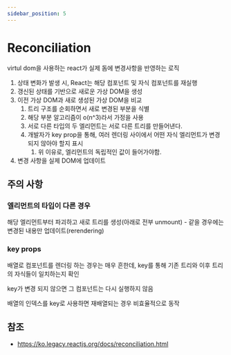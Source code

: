 ```yaml
---
sidebar_position: 5
---
```


# Reconciliation

virtul dom을 사용하는 react가 실제 돔에 변경사항을 반영하는 로직

1. 상태 변화가 발생 시, React는 해당 컴포넌트 및 자식 컴포넌트를 재실행
2. 갱신된 상태를 기반으로 새로운 가상 DOM을 생성
3. 이전 가상 DOM과 새로 생성된 가상 DOM을 비교
   1. 트리 구조를 순회하면서 새로 변경된 부분을 식별
   2. 해당 부분 알고리즘이 o(n^3)라서 가정을 사용
   3. 서로 다른 타입의 두 엘리먼트는 서로 다른 트리를 만들어낸다.
   4. 개발자가 key prop을 통해, 여러 렌더링 사이에서 어떤 자식 엘리먼트가 변경되지 않아야 할지 표시
      1. 위 이유로, 엘리먼트의 독립적인 값이 들어가야함.
4. 변경 사항을 실제 DOM에 업데이트

## 주의 사항

### 엘리먼트의 타입이 다른 경우

해당 엘리먼트부터 파괴하고 새로 트리를 생성(아래로 전부 unmount) - 같을 경우에는 변경된 내용만 업데이트(rerendering)

### key props

배열로 컴포넌트를 렌더링 하는 경우는 매우 흔한데, key를 통해 기존 트리와 이후 트리의 자식들이 일치하는지 확인

key가 변경 되지 않으면 그 컴포넌트는 다시 실행하지 않음

배열의 인덱스를 key로 사용하면 재배열되는 경우 비효율적으로 동작

## 참조

- https://ko.legacy.reactjs.org/docs/reconciliation.html
